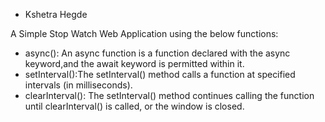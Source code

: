 

- Kshetra Hegde

A Simple Stop Watch Web Application using the below functions:

- async(): An async function is a function declared with the async keyword,and the await keyword is permitted within it.
- setInterval():The setInterval() method calls a function at specified intervals (in milliseconds).
- clearInterval(): The setInterval() method continues calling the function until clearInterval() is called, or the window is closed.

